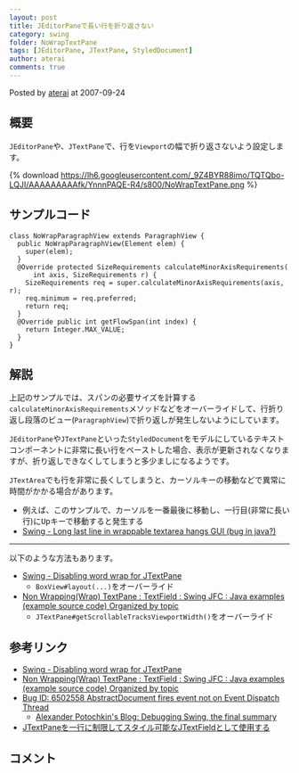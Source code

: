 ```yaml
---
layout: post
title: JEditorPaneで長い行を折り返さない
category: swing
folder: NoWrapTextPane
tags: [JEditorPane, JTextPane, StyledDocument]
author: aterai
comments: true
---
```


Posted by [aterai](http://terai.xrea.jp/aterai.html) at 2007-09-24

## 概要
`JEditorPane`や、`JTextPane`で、行を`Viewport`の幅で折り返さないよう設定します。

{% download https://lh6.googleusercontent.com/_9Z4BYR88imo/TQTQbo-LQJI/AAAAAAAAAfk/YnnnPAQE-R4/s800/NoWrapTextPane.png %}

## サンプルコード
<pre class="prettyprint"><code>class NoWrapParagraphView extends ParagraphView {
  public NoWrapParagraphView(Element elem) {
    super(elem);
  }
  @Override protected SizeRequirements calculateMinorAxisRequirements(
      int axis, SizeRequirements r) {
    SizeRequirements req = super.calculateMinorAxisRequirements(axis, r);
    req.minimum = req.preferred;
    return req;
  }
  @Override public int getFlowSpan(int index) {
    return Integer.MAX_VALUE;
  }
}
</code></pre>

## 解説
上記のサンプルでは、スパンの必要サイズを計算する`calculateMinorAxisRequirements`メソッドなどをオーバーライドして、行折り返し段落のビュー(`ParagraphView`)で折り返しが発生しないようにしています。

`JEditorPane`や`JTextPane`といった`StyledDocument`をモデルにしているテキストコンポーネントに非常に長い行をペーストした場合、表示が更新されなくなりますが、折り返しできなくしてしまうと多少ましになるようです。

`JTextArea`でも行を非常に長くしてしまうと、カーソルキーの移動などで異常に時間がかかる場合があります。

- 例えば、このサンプルで、カーソルを一番最後に移動し、一行目(非常に長い行)に<kbd>Up</kbd>キーで移動すると発生する
- [Swing - Long last line in wrappable textarea hangs GUI (bug in java?)](https://forums.oracle.com/thread/1367888)

<!-- dummy comment line for breaking list -->

- - - -
以下のような方法もあります。
- [Swing - Disabling word wrap for JTextPane](https://forums.oracle.com/thread/1353861)
    - `BoxView#layout(...)`をオーバーライド
- [Non Wrapping(Wrap) TextPane : TextField : Swing JFC : Java examples (example source code) Organized by topic](http://www.java2s.com/Code/Java/Swing-JFC/NonWrappingWrapTextPane.htm)
    - `JTextPane#getScrollableTracksViewportWidth()`をオーバーライド

<!-- dummy comment line for breaking list -->

## 参考リンク
- [Swing - Disabling word wrap for JTextPane](https://forums.oracle.com/thread/1353861)
- [Non Wrapping(Wrap) TextPane : TextField : Swing JFC : Java examples (example source code) Organized by topic](http://www.java2s.com/Code/Java/Swing-JFC/NonWrappingWrapTextPane.htm)
- [Bug ID: 6502558 AbstractDocument fires event not on Event Dispatch Thread](http://bugs.sun.com/bugdatabase/view_bug.do?bug_id=6502558)
    - [Alexander Potochkin's Blog: Debugging Swing, the final summary](http://weblogs.java.net/blog/alexfromsun/archive/2006/02/debugging_swing.html)
- [JTextPaneを一行に制限してスタイル可能なJTextFieldとして使用する](http://terai.xrea.jp/Swing/OneLineTextPane.html)

<!-- dummy comment line for breaking list -->

## コメント
